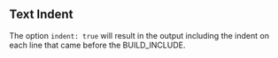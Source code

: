 ## Text Indent

The option `indent: true` will result in the output including the indent on each line
that came before the BUILD_INCLUDE.  